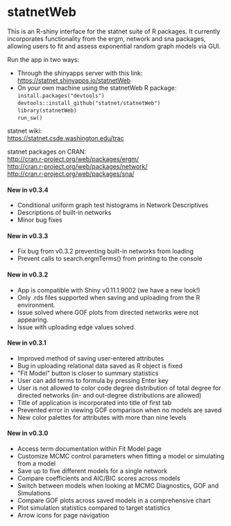 statnetWeb
==========

This is an R-shiny interface for the statnet suite of R packages. It currently incorporates functionality from the ergm, network and sna packages, allowing users to fit and assess exponential random graph models via GUI.

Run the app in two ways:  
* Through the shinyapps server with this link: https://statnet.shinyapps.io/statnetWeb  
* On your own machine using the statnetWeb R package:  
    `install.packages("devtools")`  
    `devtools::install_github("statnet/statnetWeb")`  
    `library(statnetWeb)`  
    `run_sw()`


statnet wiki:  
https://statnet.csde.washington.edu/trac 

statnet packages on CRAN:  
http://cran.r-project.org/web/packages/ergm/  
http://cran.r-project.org/web/packages/network/  
http://cran.r-project.org/web/packages/sna/

#### New in v0.3.4

* Conditional uniform graph test histograms in Network Descriptives
* Descriptions of built-in networks
* Minor bug fixes

#### New in v0.3.3

* Fix bug from v0.3.2 preventing built-in networks from loading
* Prevent calls to search.ergmTerms() from printing to the console

#### New in v0.3.2

* App is compatible with Shiny v0.11.1.9002 (we have a new look!)
* Only .rds files supported when saving and uploading from the R environment.
* Issue solved where GOF plots from directed networks were not appearing.
* Issue with uploading edge values solved.

#### New in v0.3.1

* Improved method of saving user-entered attributes
* Bug in uploading relational data saved as R object is fixed
* "Fit Model" button is closer to summary statistics
* User can add terms to formula by pressing Enter key
* User is not allowed to color code degree distribution of total degree for directed networks (in- and out-degree distributions are allowed)
* Title of application is incorporated into title of first tab
* Prevented error in viewing GOF comparison when no models are saved
* New color palettes for attributes with more than nine levels

#### New in v0.3.0

* Access term documentation within Fit Model page
* Customize MCMC control parameters when fitting a model or simulating from a model
* Save up to five different models for a single network
* Compare coefficients and AIC/BIC scores across models
* Switch between models when looking at MCMC Diagnostics, GOF and Simulations
* Compare GOF plots across saved models in a comprehensive chart
* Plot simulation statistics compared to target statistics
* Arrow icons for page navigation
